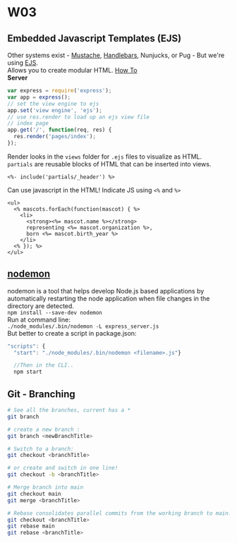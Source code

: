 # W03
## Embedded Javascript Templates (EJS)
Other systems exist - [Mustache](https://mustache.github.io/), [Handlebars](https://handlebarsjs.com/), Nunjucks, or Pug - But we're using [EJS](https://ejs.co/).\
Allows you to create modular HTML. [How To](https://www.digitalocean.com/community/tutorials/how-to-use-ejs-to-template-your-node-application)\
**Server**
```js
var express = require('express');
var app = express();
// set the view engine to ejs
app.set('view engine', 'ejs');
// use res.render to load up an ejs view file
// index page
app.get('/', function(req, res) {
  res.render('pages/index');
});
```
Render looks in the `views` folder for `.ejs` files to visualize as HTML.\
`partials` are reusable blocks of HTML that can be inserted into views. 
```
<%- include('partials/_header') %>
```

Can use javascript in the HTML! Indicate JS using `<%` and `%>`
```
<ul>
  <% mascots.forEach(function(mascot) { %>
    <li>
      <strong><%= mascot.name %></strong>
      representing <%= mascot.organization %>,
      born <%= mascot.birth_year %>
    </li>
  <% }); %>
</ul>
```
## [nodemon](https://www.npmjs.com/package/nodemon)
nodemon is a tool that helps develop Node.js based applications by automatically restarting the node application when file changes in the directory are detected.\
`npm install --save-dev nodemon`\
Run at command line:\
`./node_modules/.bin/nodemon -L express_server.js`\
But better to create a script in package.json:
```jsx
"scripts": {
  "start": "./node_modules/.bin/nodemon <filename>.js"}

  //Then in the CLI..
  npm start
  ```

  ## Git - Branching
```bash
# See all the branches, current has a *
git branch

# create a new branch :
git branch <newBranchTitle>

# Switch to a branch:
git checkout <branchTitle>

# or create and switch in one line!
git checkout -b <branchTitle>

# Merge branch into main
git checkout main
git merge <branchTitle>

# Rebase consolidates parallel commits from the working branch to main:
git checkout <branchTitle>
git rebase main
git rebase <branchTitle>





